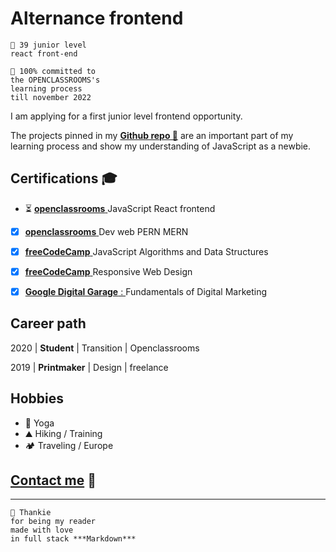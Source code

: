 <!-- # cheapskatePortfolio -->


<!-- ![ID](./Picture/github2.png "Portrait, pixelArt") -->

<!-- ![ID](./Picture/heroQRSun-1.png "Skills, Front-end REACT") -->

# Alternance frontend

    👨 39 junior level
    react front-end

    🌱 100% committed to
    the OPENCLASSROOMS's
    learning process
    till november 2022

I am applying for a first junior level frontend opportunity.

The projects pinned in my [**Github repo 📑**](https://github.com/git504/cheapskatePortfolio/blob/main/contact.md) are an important part of my learning process and show my understanding of JavaScript as a newbie.

## Certifications 🎓

- ⏳ [**openclassrooms** ](https://www.francecompetences.fr/recherche/rncp/35976/) JavaScript React frontend
- [x] [**openclassrooms** ](https://www.francecompetences.fr/recherche/rncp/32173/) Dev web PERN MERN

- [x] [**freeCodeCamp** ](https://www.freecodecamp.org/certification/git504/javascript-algorithms-and-data-structures) JavaScript Algorithms and Data Structures
- [x] [**freeCodeCamp** ](https://www.freecodecamp.org/certification/git504/responsive-web-design) Responsive Web Design
- [x] [**Google Digital Garage** : ](https://github.com/git504/git504/blob/main/Developer%20Certification/Google%20garage%20Marketing.pdf) Fundamentals of Digital Marketing

## Career path

2020 | **Student** | Transition | Openclassrooms

2019 | **Printmaker** | Design | freelance

## Hobbies

- 🧘 Yoga
- ⛰️ Hiking / Training
- 🏕️ Traveling / Europe


## [Contact me](https://github.com/git504/cheapskatePortfolio/blob/main/contact.md) 💬

---

    🙏 Thankie
    for being my reader
    made with love
    in full stack ***Markdown***

<!-- ![ID](./Picture/qrcode_git504.github.iominiFOTO.png "QR, portfolio") -->

